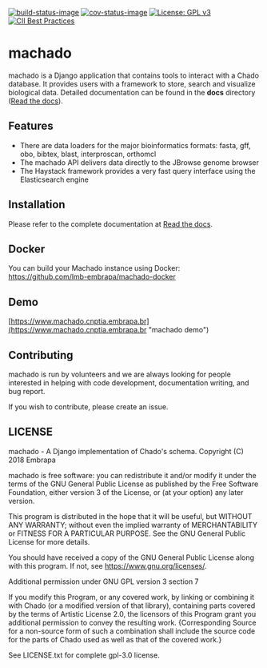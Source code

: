 [![build-status-image]][travis]
[![cov-status-image]][codecov]
[![License: GPL v3](https://img.shields.io/badge/License-GPLv3-blue.svg)](https://www.gnu.org/licenses/gpl-3.0)
[![CII Best Practices](https://bestpractices.coreinfrastructure.org/projects/4035/badge)](https://bestpractices.coreinfrastructure.org/projects/4035)

# machado

machado is a Django application that contains tools to interact with a Chado database.
It provides users with a framework to store, search and visualize biological data.
Detailed documentation can be found in the **docs** directory ([Read the docs](http://machado.readthedocs.io)).

## Features
- There are data loaders for the major bioinformatics formats: fasta, gff, obo, bibtex, blast, interproscan, orthomcl
- The machado API delivers data directly to the JBrowse genome browser
- The Haystack framework provides a very fast query interface using the Elasticsearch engine

## Installation
Please refer to the complete documentation at [Read the docs](http://machado.readthedocs.io/en/latest/installation.html).

## Docker

You can build your Machado instance using Docker: https://github.com/lmb-embrapa/machado-docker

## Demo

[https://www.machado.cnptia.embrapa.br](https://www.machado.cnptia.embrapa.br "machado demo")

## Contributing

machado is run by volunteers and we are always looking for people interested in helping with code development, documentation writing, and bug report.

If you wish to contribute, please create an issue.

## LICENSE

machado - A Django implementation of Chado's schema.
Copyright (C) 2018 Embrapa

machado is free software: you can redistribute it and/or modify
it under the terms of the GNU General Public License as published by
the Free Software Foundation, either version 3 of the License, or
(at your option) any later version.

This program is distributed in the hope that it will be useful,
but WITHOUT ANY WARRANTY; without even the implied warranty of
MERCHANTABILITY or FITNESS FOR A PARTICULAR PURPOSE.  See the
GNU General Public License for more details.

You should have received a copy of the GNU General Public License
along with this program.  If not, see <https://www.gnu.org/licenses/>.

Additional permission under GNU GPL version 3 section 7

If you modify this Program, or any covered work, by linking or combining
it with Chado (or a modified version of that library), containing parts
covered by the terms of Artistic License 2.0, the licensors of this Program
grant you additional permission to convey the resulting work. {Corresponding
Source for a non-source form of such a combination shall include the source
code for the parts of Chado used as well as that of the covered work.}

See LICENSE.txt for complete gpl-3.0 license.

[build-status-image]: https://secure.travis-ci.org/lmb-embrapa/machado.svg?branch=master
[travis]: https://travis-ci.org/lmb-embrapa/machado
[cov-status-image]: https://img.shields.io/codecov/c/github/lmb-embrapa/machado/master.svg
[codecov]: https://codecov.io/gh/lmb-embrapa/machado

